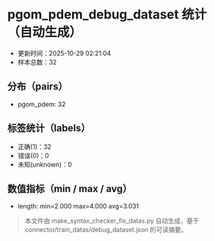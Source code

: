 # pgom_pdem_debug_dataset 统计（自动生成）

- 更新时间：2025-10-29 02:21:04
- 样本总数：32

## 分布（pairs）
- pgom_pdem: 32

## 标签统计（labels）
- 正确(1)：32
- 错误(0)：0
- 未知(unknown)：0

## 数值指标（min / max / avg）
- length: min=2.000 max=4.000 avg=3.031

> 本文件由 make_syntax_checker_fix_datas.py 自动生成，基于 connector/train_datas/debug_dataset.json 的可读摘要。
